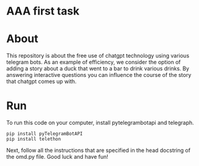 # AAA first task
# About
This repository is about the free use of chatgpt technology using various telegram bots.  As an example of efficiency, we consider the option of adding a story about a duck that went to a bar to drink various drinks.  By answering interactive questions you can influence the course of the story that chatgpt comes up with.

# Run
To run this code on your computer, install pytelegrambotapi and telegraph.  
```
pip install pyTelegramBotAPI
pip install telethon
```
Next, follow all the instructions that are specified in the head docstring of the omd.py file.
Good luck and have fun! 
